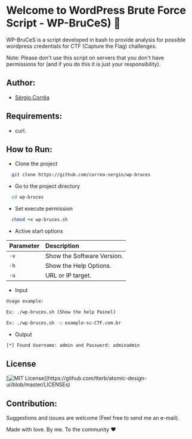 # Welcome to WordPress Brute Force Script - WP-BruCeS) 🚀

WP-BruCeS is a script developed in bash to provide analysis for possible wordpress credentials for CTF (Capture the Flag) challenges.

Note: Please don't use this script on servers that you don't have permissions for (and if you do this it is just your responsibility).

## Author:

- [Sérgio Corrêa](https://github.com/correa-sergio)

## Requirements:

- curl.

## How to Run:

- Clone the project

```bash
  git clone https://github.com/correa-sergio/wp-bruces
```

- Go to the project directory

```bash
  cd wp-bruces
```
- Set execute permission 

```bash
  chmod +x wp-bruces.sh
```

- Active start options

| Parameter | Description                |
| :-------- | :------------------------- |
| `-v` | Show the Software Version. |
| `-h` | Show the Help Options. |
| `-u` | URL or IP target. |

- Input

```bash
Usage example: 

Ex: ./wp-bruces.sh (Show the help Painel)

Ex: ./wp-bruces.sh -u example-sc-CTF.com.br
```

- Output

```bash
[*] Found Username: admin and Password: adminadmin
```

## License

[![MIT License](https://img.shields.io/apm/l/atomic-design-ui.svg?)](https://github.com/tterb/atomic-design-ui/blob/master/LICENSEs)

## Contribution:

Suggestions and issues are welcome (Feel free to send me an e-mail).

Made with love. By me. To the community ♥️